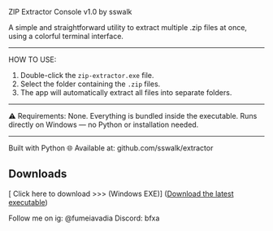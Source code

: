 ZIP Extractor Console v1.0
by sswalk

A simple and straightforward utility to extract multiple .zip files at once, using a colorful terminal interface.

-----------------------------------------

 HOW TO USE:
1. Double-click the `zip-extractor.exe` file.
2. Select the folder containing the `.zip` files.
3. The app will automatically extract all files into separate folders.

-----------------------------------------

⚠️ Requirements:
None. Everything is bundled inside the executable.
Runs directly on Windows — no Python or installation needed.

-----------------------------------------

 Built with Python
🌐 Available at: github.com/sswalk/extractor

##  Downloads

[ Click here to download >>> (Windows EXE)] ([Download the latest executable](https://github.com/sswalk/extractor/raw/main/release/tool.exe))


Follow me on ig: @fumeiavadia
Discord: bfxa
